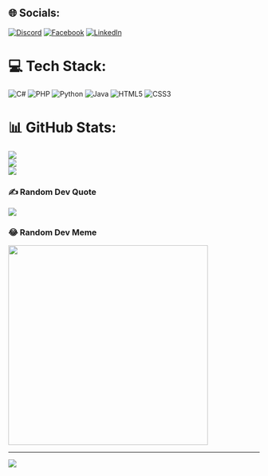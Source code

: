 
## 🌐 Socials:
[![Discord](https://img.shields.io/badge/Discord-%237289DA.svg?logo=discord&logoColor=white)](https://discord.gg/https://discord.gg/J2HyPXuN) [![Facebook](https://img.shields.io/badge/Facebook-%231877F2.svg?logo=Facebook&logoColor=white)](https://facebook.com/https://www.facebook.com/vantien.bui.9026) [![LinkedIn](https://img.shields.io/badge/LinkedIn-%230077B5.svg?logo=linkedin&logoColor=white)](https://linkedin.com/in/https://www.linkedin.com/in/văn-tiến-undefined-6125012b9/) 

# 💻 Tech Stack:
![C#](https://img.shields.io/badge/c%23-%23239120.svg?style=plastic&logo=csharp&logoColor=white) ![PHP](https://img.shields.io/badge/php-%23777BB4.svg?style=plastic&logo=php&logoColor=white) ![Python](https://img.shields.io/badge/python-3670A0?style=plastic&logo=python&logoColor=ffdd54) ![Java](https://img.shields.io/badge/java-%23ED8B00.svg?style=plastic&logo=openjdk&logoColor=white) ![HTML5](https://img.shields.io/badge/html5-%23E34F26.svg?style=plastic&logo=html5&logoColor=white) ![CSS3](https://img.shields.io/badge/css3-%231572B6.svg?style=plastic&logo=css3&logoColor=white)
# 📊 GitHub Stats:
![](https://github-readme-stats.vercel.app/api?username=VanTienKS&theme=dark&hide_border=false&include_all_commits=false&count_private=false)<br/>
![](https://github-readme-streak-stats.herokuapp.com/?user=VanTienKS&theme=dark&hide_border=false)<br/>
![](https://github-readme-stats.vercel.app/api/top-langs/?username=VanTienKS&theme=dark&hide_border=false&include_all_commits=false&count_private=false&layout=compact)

### ✍️ Random Dev Quote
![](https://quotes-github-readme.vercel.app/api?type=horizontal&theme=radical)

### 😂 Random Dev Meme
<img src='https://randommeme-five.vercel.app/' style="height: 400px;"/>

---
[![](https://visitcount.itsvg.in/api?id=VanTienKS&icon=0&color=0)](https://visitcount.itsvg.in)

<!-- Proudly created with GPRM ( https://gprm.itsvg.in ) -->
